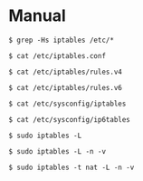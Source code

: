 # Manual

`$ grep -Hs iptables /etc/*`

`$ cat /etc/iptables.conf`

`$ cat /etc/iptables/rules.v4`

`$ cat /etc/iptables/rules.v6`

`$ cat /etc/sysconfig/iptables`

`$ cat /etc/sysconfig/ip6tables`

`$ sudo iptables -L`

`$ sudo iptables -L -n -v`

`$ sudo iptables -t nat -L -n -v`